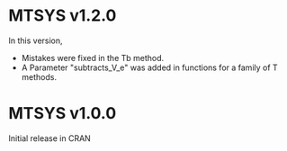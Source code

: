 # MTSYS v1.2.0

In this version,

* Mistakes were fixed in the Tb method.  
* A Parameter "subtracts\_V\_e" was added in functions for a family of T methods.  

# MTSYS v1.0.0

Initial release in CRAN
